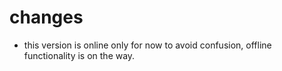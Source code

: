 # changes

- this version is online only for now to avoid confusion, offline functionality is on the way.
